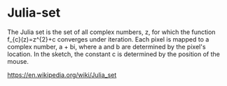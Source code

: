 # Julia-set

The Julia set is the set of all complex numbers, z, for which the function f_{c}(z)=z^{2}+c converges under iteration. Each pixel is mapped to a complex number, a + bi, where a and b are determined by the pixel's location. In the sketch, the constant c is determined by the position of the mouse.

https://en.wikipedia.org/wiki/Julia_set
